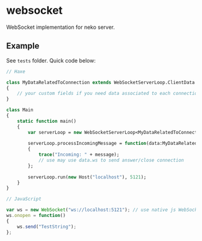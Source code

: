 # websocket #

WebSocket implementation for neko server.

## Example

See `tests` folder. Quick code below:

```haxe
// Haxe

class MyDataRelatedToConnection extends WebSocketServerLoop.ClientData
{
	// your custom fields if you need data associated to each connection
}

class Main
{
	static function main()
	{
		var serverLoop = new WebSocketServerLoop<MyDataRelatedToConnection>(function(socket) return new MyDataRelatedToConnection(socket));
		
		serverLoop.processIncomingMessage = function(data:MyDataRelatedToConnection, message:String)
		{
			trace("Incoming: " + message);
			// use may use data.ws to send answer/close connection
		};
		
		serverLoop.run(new Host("localhost"), 5121);   
	}
}
```

```js
// JavaScript

var ws = new WebSocket("ws://localhost:5121"); // use native js WebSocket class!
ws.onopen = function()
{
	ws.send("TestString");
};
```